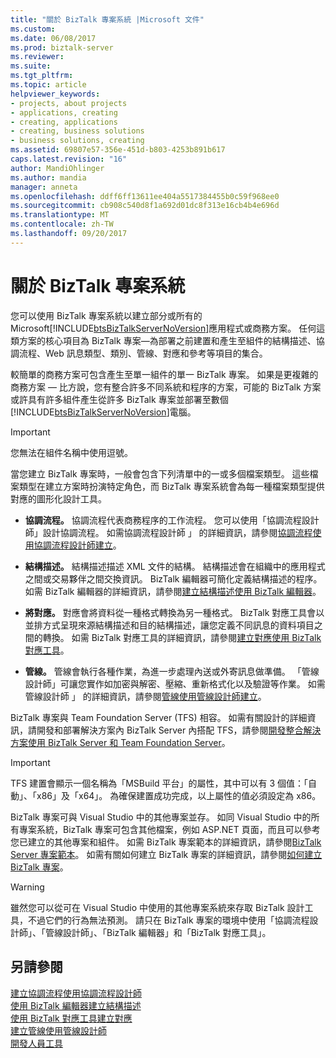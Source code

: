 ```yaml
---
title: "關於 BizTalk 專案系統 |Microsoft 文件"
ms.custom: 
ms.date: 06/08/2017
ms.prod: biztalk-server
ms.reviewer: 
ms.suite: 
ms.tgt_pltfrm: 
ms.topic: article
helpviewer_keywords:
- projects, about projects
- applications, creating
- creating, applications
- creating, business solutions
- business solutions, creating
ms.assetid: 69807e57-356e-451d-b803-4253b891b617
caps.latest.revision: "16"
author: MandiOhlinger
ms.author: mandia
manager: anneta
ms.openlocfilehash: ddff6ff13611ee404a5517384455b0c59f968ee0
ms.sourcegitcommit: cb908c540d8f1a692d01dc8f313e16cb4b4e696d
ms.translationtype: MT
ms.contentlocale: zh-TW
ms.lasthandoff: 09/20/2017
---
```

# <a name="about-the-biztalk-project-system"></a>關於 BizTalk 專案系統
您可以使用 BizTalk 專案系統以建立部分或所有的 Microsoft[!INCLUDE[btsBizTalkServerNoVersion](../includes/btsbiztalkservernoversion-md.md)]應用程式或商務方案。 任何這類方案的核心項目為 BizTalk 專案—為部署之前建置和產生至組件的結構描述、協調流程、Web 訊息類型、類別、管線、對應和參考等項目的集合。  
  
 較簡單的商務方案可包含產生至單一組件的單一 BizTalk 專案。 如果是更複雜的商務方案 — 比方說，您有整合許多不同系統和程序的方案，可能的 BizTalk 方案或許具有許多組件產生從許多 BizTalk 專案並部署至數個[!INCLUDE[btsBizTalkServerNoVersion](../includes/btsbiztalkservernoversion-md.md)]電腦。  
  
> [!IMPORTANT]
>  您無法在組件名稱中使用逗號。  
  
 當您建立 BizTalk 專案時，一般會包含下列清單中的一或多個檔案類型。 這些檔案類型在建立方案時扮演特定角色，而 BizTalk 專案系統會為每一種檔案類型提供對應的圖形化設計工具。  
  
-   **協調流程。** 協調流程代表商務程序的工作流程。 您可以使用「協調流程設計師」設計協調流程。 如需協調流程設計師 」 的詳細資訊，請參閱[協調流程使用協調流程設計師建立](../core/creating-orchestrations-using-orchestration-designer.md)。  
  
-   **結構描述。** 結構描述描述 XML 文件的結構。 結構描述會在組織中的應用程式之間或交易夥伴之間交換資訊。 BizTalk 編輯器可簡化定義結構描述的程序。 如需 BizTalk 編輯器的詳細資訊，請參閱[建立結構描述使用 BizTalk 編輯器](../core/creating-schemas-using-biztalk-editor.md)。  
  
-   **將對應。** 對應會將資料從一種格式轉換為另一種格式。 BizTalk 對應工具會以並排方式呈現來源結構描述和目的結構描述，讓您定義不同訊息的資料項目之間的轉換。 如需 BizTalk 對應工具的詳細資訊，請參閱[建立對應使用 BizTalk 對應工具](../core/creating-maps-using-biztalk-mapper.md)。  
  
-   **管線。** 管線會執行各種作業，為進一步處理內送或外寄訊息做準備。 「管線設計師」可讓您實作如加密與解密、壓縮、重新格式化以及驗證等作業。 如需管線設計師 」 的詳細資訊，請參閱[管線使用管線設計師建立](../core/creating-pipelines-using-pipeline-designer.md)。  
  
 BizTalk 專案與 Team Foundation Server (TFS) 相容。 如需有關設計的詳細資訊，請開發和部署解決方案內 BizTalk Server 內搭配 TFS，請參閱[開發整合解決方案使用 BizTalk Server 和 Team Foundation Server](http://www.microsoft.com/downloads/details.aspx?FamilyID=ed7bd0ee-1385-4041-8f2a-354594ee88f3&DisplayLang=en)。  
  
> [!IMPORTANT]
>  TFS 建置會顯示一個名稱為「MSBuild 平台」的屬性，其中可以有 3 個值：「自動」、「x86」及「x64」。 為確保建置成功完成，以上屬性的值必須設定為 x86。  
  
 BizTalk 專案可與 Visual Studio 中的其他專案並存。 如同 Visual Studio 中的所有專案系統，BizTalk 專案可包含其他檔案，例如 ASP.NET 頁面，而且可以參考您已建立的其他專案和組件。 如需 BizTalk 專案範本的詳細資訊，請參閱[BizTalk Server 專案範本](../core/biztalk-server-project-templates.md)。 如需有關如何建立 BizTalk 專案的詳細資訊，請參閱[如何建立 BizTalk 專案](../core/how-to-create-biztalk-projects.md)。  
  
> [!WARNING]
>  雖然您可以從可在 Visual Studio 中使用的其他專案系統來存取 BizTalk 設計工具，不過它們的行為無法預測。 請只在 BizTalk 專案的環境中使用「協調流程設計師」、「管線設計師」、「BizTalk 編輯器」和「BizTalk 對應工具」。  
  
## <a name="see-also"></a>另請參閱  
 [建立協調流程使用協調流程設計師](../core/creating-orchestrations-using-orchestration-designer.md)   
 [使用 BizTalk 編輯器建立結構描述](../core/creating-schemas-using-biztalk-editor.md)   
 [使用 BizTalk 對應工具建立對應](../core/creating-maps-using-biztalk-mapper.md)   
 [建立管線使用管線設計師](../core/creating-pipelines-using-pipeline-designer.md)   
 [開發人員工具](../core/developer-tools.md)
